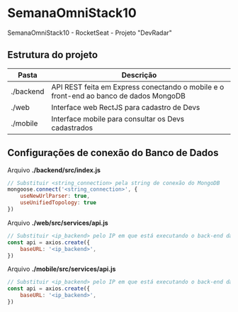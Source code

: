# SemanaOmniStack10
SemanaOmniStack10 - RocketSeat - Projeto "DevRadar"

## Estrutura do projeto

| Pasta | Descrição |
| ----------- | ----------- |
| ./backend | API REST feita em Express conectando o mobile e o front-end ao banco de dados MongoDB |
| ./web | Interface web RectJS para cadastro de Devs |
| ./mobile | Interface mobile para consultar os Devs cadastrados |

## Configurações de conexão do Banco de Dados

Arquivo **./backend/src/index.js**

```javascript
// Substituir <string_connection> pela string de conexão do MongoDB
mongoose.connect('<string_connection>', {
	useNewUrlParser: true,
	useUnifiedTopology: true
})
```

Arquivo **./web/src/services/api.js**

```javascript
// Substituir <ip_backend> pelo IP em que está executando o back-end da aplicação
const api = axios.create({
	baseURL: '<ip_backend>',
})
```

Arquivo **./mobile/src/services/api.js**

```javascript
// Substituir <ip_backend> pelo IP em que está executando o back-end da aplicação
const api = axios.create({
	baseURL: '<ip_backend>',
})
```